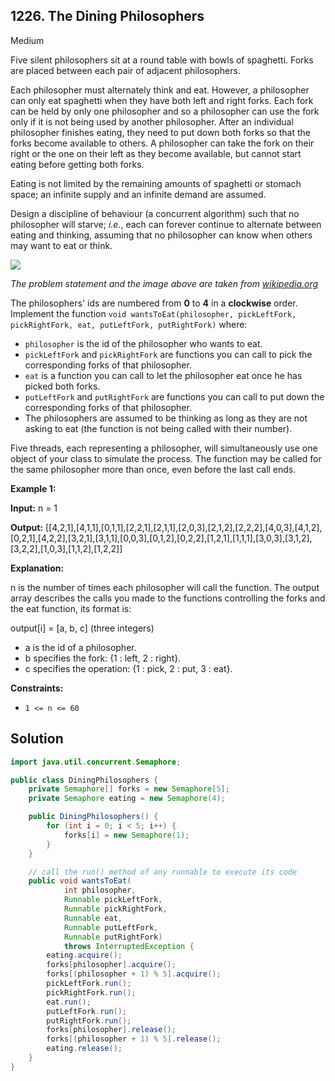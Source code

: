 ## 1226\. The Dining Philosophers

Medium

Five silent philosophers sit at a round table with bowls of spaghetti. Forks are placed between each pair of adjacent philosophers.

Each philosopher must alternately think and eat. However, a philosopher can only eat spaghetti when they have both left and right forks. Each fork can be held by only one philosopher and so a philosopher can use the fork only if it is not being used by another philosopher. After an individual philosopher finishes eating, they need to put down both forks so that the forks become available to others. A philosopher can take the fork on their right or the one on their left as they become available, but cannot start eating before getting both forks.

Eating is not limited by the remaining amounts of spaghetti or stomach space; an infinite supply and an infinite demand are assumed.

Design a discipline of behaviour (a concurrent algorithm) such that no philosopher will starve; _i.e._, each can forever continue to alternate between eating and thinking, assuming that no philosopher can know when others may want to eat or think.

![](https://assets.leetcode.com/uploads/2019/09/24/an_illustration_of_the_dining_philosophers_problem.png)

_The problem statement and the image above are taken from [wikipedia.org](https://en.wikipedia.org/wiki/Dining_philosophers_problem)_

The philosophers' ids are numbered from **0** to **4** in a **clockwise** order. Implement the function `void wantsToEat(philosopher, pickLeftFork, pickRightFork, eat, putLeftFork, putRightFork)` where:

*   `philosopher` is the id of the philosopher who wants to eat.
*   `pickLeftFork` and `pickRightFork` are functions you can call to pick the corresponding forks of that philosopher.
*   `eat` is a function you can call to let the philosopher eat once he has picked both forks.
*   `putLeftFork` and `putRightFork` are functions you can call to put down the corresponding forks of that philosopher.
*   The philosophers are assumed to be thinking as long as they are not asking to eat (the function is not being called with their number).

Five threads, each representing a philosopher, will simultaneously use one object of your class to simulate the process. The function may be called for the same philosopher more than once, even before the last call ends.

**Example 1:**

**Input:** n = 1

**Output:** [[4,2,1],[4,1,1],[0,1,1],[2,2,1],[2,1,1],[2,0,3],[2,1,2],[2,2,2],[4,0,3],[4,1,2],[0,2,1],[4,2,2],[3,2,1],[3,1,1],[0,0,3],[0,1,2],[0,2,2],[1,2,1],[1,1,1],[3,0,3],[3,1,2],[3,2,2],[1,0,3],[1,1,2],[1,2,2]]

**Explanation:** 

n is the number of times each philosopher will call the function. The output array describes the calls you made to the functions controlling the forks and the eat function, its format is: 

output[i] = [a, b, c] (three integers) 
- a is the id of a philosopher. 
- b specifies the fork: {1 : left, 2 : right}. 
- c specifies the operation: {1 : pick, 2 : put, 3 : eat}.

**Constraints:**

*   `1 <= n <= 60`

## Solution

```java
import java.util.concurrent.Semaphore;

public class DiningPhilosophers {
    private Semaphore[] forks = new Semaphore[5];
    private Semaphore eating = new Semaphore(4);

    public DiningPhilosophers() {
        for (int i = 0; i < 5; i++) {
            forks[i] = new Semaphore(1);
        }
    }

    // call the run() method of any runnable to execute its code
    public void wantsToEat(
            int philosopher,
            Runnable pickLeftFork,
            Runnable pickRightFork,
            Runnable eat,
            Runnable putLeftFork,
            Runnable putRightFork)
            throws InterruptedException {
        eating.acquire();
        forks[philosopher].acquire();
        forks[(philosopher + 1) % 5].acquire();
        pickLeftFork.run();
        pickRightFork.run();
        eat.run();
        putLeftFork.run();
        putRightFork.run();
        forks[philosopher].release();
        forks[(philosopher + 1) % 5].release();
        eating.release();
    }
}
```